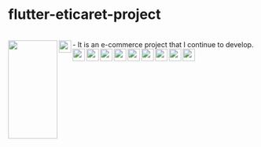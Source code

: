 # flutter-eticaret-project
<br/>
- It is an e-commerce project that I continue to develop.
 

<img align="left" src="https://github.com/BusraYorulmaz/flutter-eticaret-project/blob/main/screenShots/screen01.jpeg" width="100" height="200" />

<img align="left" src="https://github.com/BusraYorulmaz/flutter-eticaret-project/blob/main/screenShots/screen02.jpeg" width="25" height="25" />

<img align="left" src="https://github.com/BusraYorulmaz/flutter-eticaret-project/blob/main/screenShots/screen03.jpeg" width="25" height="25" />

<img align="left" src="https://github.com/BusraYorulmaz/flutter-eticaret-project/blob/main/screenShots/screen04.jpeg" width="25" height="25" />
<img align="left" src="https://github.com/BusraYorulmaz/flutter-eticaret-project/blob/main/screenShots/screen05.jpeg" width="25" height="25" />
<img align="left" src="https://github.com/BusraYorulmaz/flutter-eticaret-project/blob/main/screenShots/screen06.jpeg" width="25" height="25" />
<img align="left" src="https://github.com/BusraYorulmaz/flutter-eticaret-project/blob/main/screenShots/screen07.jpeg" width="25" height="25" />

<img align="left" src="https://github.com/BusraYorulmaz/flutter-eticaret-project/blob/main/screenShots/screen08.jpeg" width="25" height="25" />

<img align="left" src="https://github.com/BusraYorulmaz/flutter-eticaret-project/blob/main/screenShots/screen09.jpeg" width="25" height="25" />

<img align="left" src="https://github.com/BusraYorulmaz/flutter-eticaret-project/blob/main/screenShots/screen10.jpeg" width="25" height="25" />

<img align="left" src="https://github.com/BusraYorulmaz/flutter-eticaret-project/blob/main/screenShots/screen11.jpeg" width="25" height="25" />



